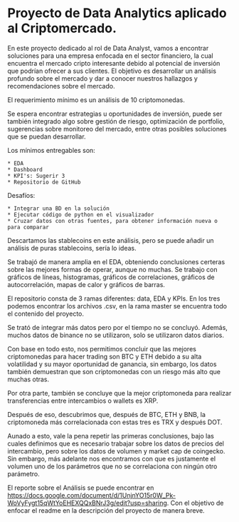 ﻿# Proyecto de Data Analytics aplicado al Criptomercado.

En este proyecto dedicado al rol de Data Analyst, vamos a encontrar soluciones para una empresa enfocada en el sector financiero, la cual encuentra el mercado cripto interesante debido al potencial de inversión que podrían ofrecer a sus clientes. El objetivo es desarrollar un análisis profundo sobre el mercado y dar a conocer nuestros hallazgos y recomendaciones sobre el mercado.

El requerimiento mínimo es un análisis de 10 criptomonedas.

Se espera encontrar estrategias u oportunidades de inversión, puede ser también integrado algo sobre gestión de riesgo, optimización de portfolio, sugerencias sobre monitoreo del mercado, entre otras posibles soluciones que se puedan desarrollar.

Los mínimos entregables son:

    * EDA
    * Dashboard
    * KPI's: Sugerir 3
    * Repositorio de GitHub

Desafíos:

    * Integrar una BD en la solución
    * Ejecutar código de python en el visualizador
    * Cruzar datos con otras fuentes, para obtener información nueva o para comparar

Descartamos las stablecoins en este análisis, pero se puede añadir un análisis de puras stablecoins, sería lo ideas.

Se trabajó de manera amplia en el EDA, obteniendo conclusiones certeras sobre las mejores formas de operar, aunque no muchas. Se trabajo con gráficos de líneas, histogramas, gráficos de correlaciones, gráficos de autocorrelación, mapas de calor y gráficos de barras.

El repositorio consta de 3 ramas diferentes: data, EDA y KPIs. En los tres podemos encontrar los archivos .csv, en la rama master se encuentra todo el contenido del proyecto.

Se trató de integrar más datos pero por el tiempo no se concluyó. Además, muchos datos de binance no se utilizaron, solo se utilizaron datos diarios.

Con base en todo esto, nos permitimos concluir que las mejores criptomonedas para hacer trading son BTC y ETH debido a su alta volatilidad y su mayor oportunidad de ganancia, sin embargo, los datos también demuestran que son criptomonedas con un riesgo más alto que muchas otras.

Por otra parte, también se concluye que la mejor criptomoneda para realizar transferencias entre intercambios o wallets es XRP.

Después de eso, descubrimos que, después de BTC, ETH y BNB, la criptomoneda más correlacionada con estas tres es TRX y después DOT.

Aunado a esto, vale la pena repetir las primeras conclusiones, bajo las cuales definimos que es necesario trabajar sobre los datos de precios del intercambio, pero sobre los datos de volumen y market cap de coingecko. Sin embargo, más adelante nos encontramos con que es justamente el volumen uno de los parámetros que no se correlaciona con ningún otro parámetro.

El reporte sobre el Análisis se puede encontrar en https://docs.google.com/document/d/1UnjnYO15r0W_Pk-WoVyFygt15qWtYoEHEXQQxBNrJ3g/edit?usp=sharing. Con el objetivo de enfocar el readme en la descripción del proyecto de manera breve.
